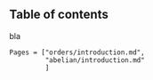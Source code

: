 ## Table of contents

bla

```@contents
Pages = ["orders/introduction.md", 
         "abelian/introduction.md"
         ]
```
